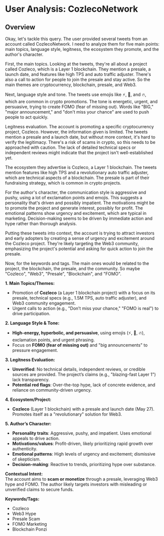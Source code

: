 # User Analysis: CozlecoNetwork

## Overview

<think>
Okay, let's tackle this query. The user provided several tweets from an account called CozlecoNetwork. I need to analyze them for five main points: main topics, language style, legitness, the ecosystem they promote, and the author's character.

First, the main topics. Looking at the tweets, they're all about a project called Cozleco, which is a Layer 1 blockchain. They mention a presale, a launch date, and features like high TPS and auto traffic adjuster. There's also a call to action for people to join the presale and stay active. So the main themes are cryptocurrency, blockchain, presale, and Web3.

Next, language style and tone. The tweets use emojis like ⚡, 🚀, and 🔥, which are common in crypto promotions. The tone is energetic, urgent, and persuasive, trying to create FOMO (fear of missing out). Words like "BIG," "major announcement," and "don't miss your chance" are used to push people to act quickly.

Legitness evaluation. The account is promoting a specific cryptocurrency project, Cozleco. However, the information given is limited. The tweets mention a presale and a launch date, but without more context, it's hard to verify the legitimacy. There's a risk of scams in crypto, so this needs to be approached with caution. The lack of detailed technical specs or independent reviews might indicate that the project isn't well-established yet.

The ecosystem they advertise is Cozleco, a Layer 1 blockchain. The tweets mention features like high TPS and a revolutionary auto traffic adjuster, which are technical aspects of a blockchain. The presale is part of their fundraising strategy, which is common in crypto projects.

For the author's character, the communication style is aggressive and pushy, using a lot of exclamation points and emojis. This suggests a personality that's driven and possibly impatient. The motivations might be to promote the project and generate interest, possibly for profit. The emotional patterns show urgency and excitement, which are typical in marketing. Decision-making seems to be driven by immediate action and hype rather than thorough analysis.

Putting these tweets into context, the account is trying to attract investors and early adopters by creating a sense of urgency and excitement around the Cozleco project. They're likely targeting the Web3 community, emphasizing the project's potential and asking for quick action to join the presale.

Now, for the keywords and tags. The main ones would be related to the project, the blockchain, the presale, and the community. So maybe "Cozleco", "Web3", "Presale", "Blockchain", and "FOMO".
</think>

**1. Main Topics/Themes:**  
- Promotion of **Cozleco** (a Layer 1 blockchain project) with a focus on its presale, technical specs (e.g., 1.5M TPS, auto traffic adjuster), and Web3 community engagement.  
- Urgent calls to action (e.g., "Don’t miss your chance," "FOMO is real") to drive participation.  

**2. Language Style & Tone:**  
- **High-energy, hyperbolic, and persuasive**, using emojis (⚡, 🚀, 🔥), exclamation points, and urgent phrasing.  
- Focus on **FOMO (fear of missing out)** and "big announcements" to pressure engagement.  

**3. Legitness Evaluation:**  
- **Unverified**: No technical details, independent reviews, or credible sources are provided. The project’s claims (e.g., "blazing-fast Layer 1") lack transparency.  
- **Potential red flags**: Over-the-top hype, lack of concrete evidence, and reliance on community-driven urgency.  

**4. Ecosystem/Project:**  
- **Cozleco** (Layer 1 blockchain) with a presale and launch date (May 27). Promotes itself as a "revolutionary" solution for Web3.  

**5. Author’s Character:**  
- **Personality traits**: Aggressive, pushy, and impatient. Uses emotional appeals to drive action.  
- **Motivations/values**: Profit-driven, likely prioritizing rapid growth over authenticity.  
- **Emotional patterns**: High levels of urgency and excitement; dismissive of skepticism.  
- **Decision-making**: Reactive to trends, prioritizing hype over substance.  

**Contextual Intent:**  
The account aims to **scam or monetize** through a presale, leveraging Web3 hype and FOMO. The author likely targets investors with misleading or unverified claims to secure funds.  

**Keywords/Tags:**  
- Cozleco  
- Web3 Hype  
- Presale Scam  
- FOMO Marketing  
- Blockchain Ponzi